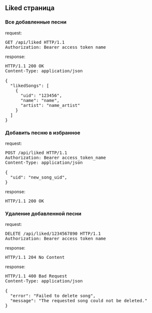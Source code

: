 <h2>Liked страница</h2>
<h3>Все добавленные песни</h3>
<p>request:</p>
<pre>
GET /api/liked HTTP/1.1
Authorization: Bearer access_token_name
</pre>
</pre>
<p>response:</p>
<pre>
HTTP/1.1 200 OK
Content-Type: application/json<br>
{
  "likedSongs": [
    {
      "uid": "123456",
      "name": "name",
      "artist": "name_artist"
    }
  ]
}
</pre>

<h3>Добавить песню в избранное</h3>
<p>request:</p>
<pre>
POST /api/liked HTTP/1.1
Authorization: Bearer access_token_name
Content-Type: application/json<br>
{
  "uid": "new_song_uid",
}
</pre>
<p>response:</p>
<pre>
HTTP/1.1 200 OK
</pre>

<h3>Удаление добавленной песни</h3>
<p>request:</p>
<pre>
DELETE /api/liked/1234567890 HTTP/1.1
Authorization: Bearer access_token_name
</pre>
<p>response:</p>
<pre>
HTTP/1.1 204 No Content
</pre>
<p>response:</p>
<pre>
HTTP/1.1 400 Bad Request
Content-Type: application/json<br>
{
  "error": "Failed to delete song",
  "message": "The requested song could not be deleted."
}
</pre>
